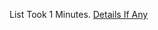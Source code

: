 List Took 1 Minutes.
[Details If Any](https://github.com/deathbybandaid/piholeparser/blob/master/RecentRunLogs/parsingscripts/RansomwareTrackerTorrentLockerRansomwareC2DomainBlocklist.md)

